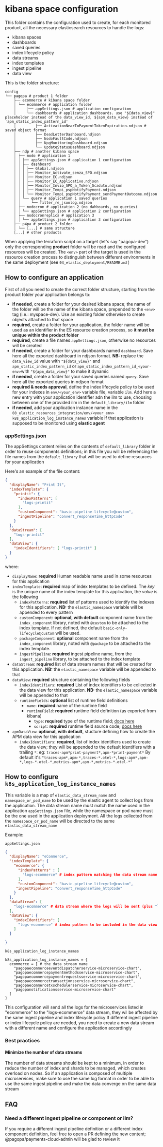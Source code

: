 # kibana space configuration

This folder contains the configuration used to create, for each monitored product, all the necessary elasticsearch resources to handle the logs:
- kibana spaces
- dashboards
- saved queries
- index lifecycle policy
- data streams
- index templates
- ingest pipeline
- data view

This is the folder structure:

```hcl
config
└── pagopa # product 1 folder
    ├── ecommerce # kibana space folder
    │ └── ecommerce # application folder
    │     ├── appSettings.json # application configuration
    │     └── dashboards # application dashboards. use "${data_view}" placeholder instead of the data_view_id, ${apm_data_view} instead of 'apm_static_index_pattern_id'
    │         ├── ActivationNearToPaymentTokenExpiration.ndjson # saved object format
    │         ├── DeadLetterDashboard.ndjson
    │         ├── NodoFaultCode.ndjson
    │         ├── NpgMonitoringDashboard.ndjson
    │         └── UpdateStatusDashboard.ndjson
    ├── ndp # another kibana space
    │ ├── nodo # application 1
    │ │ ├── appSettings.json # application 1 configuration
    │ │ ├── dashboard
    │ │ │ ├── Global.ndjson
    │ │ │ ├── Monitor_Activate_senza_SPO.ndjson
    │ │ │ ├── Monitor_EC.ndjson
    │ │ │ ├── Monitor_EC_Applicativo.ndjson
    │ │ │ ├── Monitor_Invio_SPO_a_Token_Scaduto.ndjson
    │ │ │ ├── Monitor_Tempi_pspNotifyPayment.ndjson
    │ │ │ └── Monitor_Tempi_pspNotifyPayment_sendPaymentOutcome.ndjson
    │ │ └── query # application 1 saved queries
    │ │     └── filter_re_jsonlog.ndjson
    │ ├── nodocron # application 2 (no dahboards, no queries)
    │ │ └── appSettings.json # application 2 configuration
    │ ├── nodocronreplica # application 3
    │ │ └── appSettings.json # application 3 configuration
    ├── p4pa # product 2 folder
    │ └── [...] # same structure
    [...] # other products
```
When applying the terraform script on a target (let's say "pagopa-dev") only the corresponding **product** folder will be read and the configured resources will be created.
The `<env>` part of the target is used in the resource creation process to distinguish between different environments in the same deployment (see `04_elastic_deployment/README.md` )

## How to configure an application

First of all you need to create the correct folder structure, starting from the product folder your application belongs to:

- **if needed**, create a folder for your desired kibana space; the name of the folder will be the name of the kibana space, prepended to the `<env>` tag (i.e.: myspace-dev). Use an existing folder otherwise to create objects attached to that space
- **required**,  create a folder for your application, the folder name will be used as an identifier in the ES resource creation process, so **it must be unique within the product folder**
- **required**, create a file names `appSettings.json`, otherwise no resources will be created
- **if needed**, create a folder for your dashboards named `dashboard`. Save here all the exported dashboard in ndjson format. **NB:** replace the `data_view_id` value with `"${data_view}"` and `apm_static_index_pattern_id` or `apm_static_index_pattern_id_<your-env>`with `"${apm_data_view}"` to make it dynamic
- **if needed**, create a folder for your saved queries named `query`. Save here all the exported queries in ndjson format
- **required & needs approval**, define the index lifecycle policy to be used for your indexes in `env/<your_env>` variable file, variable `ilm`. Add here a new entry with your application identifier adn the ilm to use, choosing between one of the provided ilm in the `default_library/ilm` folder
- **if needed**, add your application instance name in the `08_elastic_resources_integration/env/<your_env>` `k8s_application_log_instance_names` variable if that application is supposed to be monitored using **elastic agent**

### appSettings.json

The appSettings content relies on the contents of `default_library` folder in order to reuse components definitions; in this file you will be referencing the file names 
from the `default_library` that will be used to define resources for your application

Here's an example of the file content:

```json
{
  "displayName": "Print It",
  "indexTemplate": {
    "printit": {
      "indexPatterns": [
        "logs-printit"
      ],
      "customComponent": "basic-pipeline-lifecycle@custom",
      "ingestPipeline": "convert_responseTime_httpCode"
    }
  },
  "dataStream": [
    "logs-printit"
  ],
  "dataView": {
    "indexIdentifiers": [ "logs-printit" ]
  }
}
```

where:

- `displayName`: **required** Human readable name used in some resources for this application
- `indexTemplate`: **required** map of index templates to be defined. The _key_ is the unique name of the index template for this application, the _value_ is the following  
  - `indexPatterns`: **required** list of patterns used to identify the indexes for this application. **NB:** the `elastic_namespace` variable will be appended to every pattern
  - `customComponent`: **optional, with default** component name from the `index_component` library, noted with `@custom` to be attached to the index template. If not defined, the default `basic-only-lifecycle@custom` will be used.
  - `packageComponent`: **optional** component name from the `index_component` library, noted with `@package` to be attached to the index template.
  - `ingestPipeline`: **required** ingest pipeline name, from the `ingest_pipeline` library, to be attached to the index template
- `dataStream`: **required** list of data stream names that will be created for this application. **NB:** the `elastic_namespace` variable will be appended to that
- `dataView`: **required** structure containing the following fields
  - `indexIdentifiers`: **required** List of index identifiers to be collected in the data view for this application. **NB:** the `elastic_namespace` variable will be appended to that
  - `runtimeFields`: **optional** list of runtime field definitions
    - `name`: **required** name of the runtime field
    - `runtimeField`: **required** runtime field definition (as exported from kibana)
      - `type`: **required** type of the runtime field; [docs here](https://www.elastic.co/guide/en/elasticsearch/reference/current/runtime-mapping-fields.html)
      - `script`: **required** runtime field source code;  [docs here](https://www.elastic.co/guide/en/elasticsearch/reference/current/runtime-mapping-fields.html)
- `apmDataView`: **optional, with default**, stucture defining how to create the APM data view for this application
  - `indexIdentifiers`: **required**, list of index identifiers used to create the data view; they will be appended to the default identifiers with a trailing `*`: eg: `traces-apm*print-payment*,apm-*print-payment*`
  By default it's `"traces-apm*,apm-*,traces-*.otel-*,logs-apm*,apm-*,logs-*.otel-*,metrics-apm*,apm-*,metrics-*.otel-*"`


## How to configure `k8s_application_log_instance_names`

This variable is a map of `elastic_data_stream_name` and `namespace_or_pod_name` to be used by the elastic agent to collect logs from the application.
The data stream name must match the name used in the application `appSettings.json` file, while the namespace or pod name must be the one used in the application deployment.
All the logs collected from the `namespace_or_pod_name` will be directed to the same `elastic_data_stream_name`


Example: 

`appSettings.json`
```json
{
  "displayName": "eCommerce",
  "indexTemplate": {
    "ecommerce": {
      "indexPatterns" : [
        "logs-ecommerce" # index pattern matching the data stream name (or multiple data stream if necessary)
      ],
      "customComponent": "basic-pipeline-lifecycle@custom",
     "ingestPipeline": "convert_responseTime_httpCode"
    }
  },
  "dataStream": [
    "logs-ecommerce" # data stream where the logs will be sent (plus "logs-" prefix
  ],
  "dataView": {
    "indexIdentifiers": [
      "logs-ecommerce" # index pattern to be included in the data view
    ]
  }

}
```

`k8s_application_log_instance_names`
        
```hcl
k8s_application_log_instance_names = {
  ecommerce = [ # the data stream name
    "pagopaecommerceeventdispatcherservice-microservice-chart",
    "pagopaecommercepaymentmethodsservice-microservice-chart",
    "pagopaecommercepaymentrequestsservice-microservice-chart",
    "pagopaecommercetransactionsservice-microservice-chart",
    "pagopaecommercetxschedulerservice-microservice-chart",
    "pagopanotificationsservice-microservice-chart"
  ]
}
```


This configuration will send all the logs for the microservices listed in "ecommerce" to the "logs-ecommerce" data stream, they wil be affected by the same ingest pipeline and index lifecycle policy
If different ingest pipeline or index lifecycle policy are needed, you need to create a new data stream with a different name and configure the application accordingly

### Best practices

#### Minimize the number of data streams

The number of data streams should be kept to a minimum, in order to reduce the number of index and shards to be managed, which creates overload on nodes.
So if an application is composed of multiple microservices, make sure to use the same log format in order to be able to use the same ingest pipeline and make the data converge on the same data stream

## FAQ

### Need a different ingest pipeline or component or ilm?

If you require a different ingest pipeline definition or a different index component definition, feel free to open a PR defining the new content; @pagopa/payments-cloud-admin will be glad to review it
